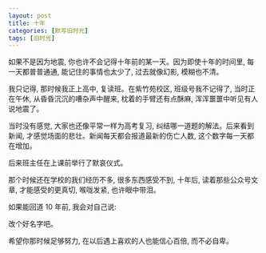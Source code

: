 ```yaml
---
layout: post
title: 十年
categories: [默写旧时光]
tags: [旧时光]
---
```


如果不是因为地震, 你也许不会记得十年前的某一天。因为即使十年的时间里, 每一天都普普通通, 能记住的事情也太少了, 过去就像幻影, 模糊也不清。  

我只记得, 那时候我正上高中, 复读班。在紫竹苑校区, 班级号我不记得了, 当时正在午休, 从昏昏沉沉的嘈杂声中醒来, 枕着的手臂还有点酥麻, 浑浑噩噩中听见有人说地震了。  

当时没有感觉, 大家也还像平常一样为高考复习, 纠结哪一道题的解法。后来看到新闻, 才感觉场面的悲壮。新闻每天都会报道最新的伤亡人数, 这个数字每一天都在增加。

后来班主任在上课前举行了默哀仪式。  

那个时候还在学校的我们经历不多, 很多东西感受不到, 十年后, 读着那些公众号文章, 才能感受的更真切, 喉咙发紧, 也许眼中带泪。  

如果能回道 10 年前, 我会对自己说:

改个好名字吧。

希望你那时候足够努力, 在以后遇上喜欢的人也能信心百倍, 而不必自卑。  
